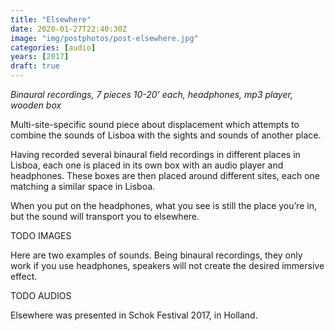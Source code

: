 ```yaml
---
title: "Elsewhere"
date: 2020-01-27T22:40:30Z
image: "img/postphotos/post-elsewhere.jpg"
categories: [audio]
years: [2017]
draft: true
---
```


_Binaural recordings, 7 pieces 10-20’ each, headphones, mp3 player, wooden box_

Multi-site-specific sound piece about displacement which attempts to combine the sounds of Lisboa with the sights and sounds of another place.
<!--more-->

Having recorded several binaural field recordings in different places in Lisboa, each one is placed in its own box with an audio player and headphones. These boxes are then placed around different sites, each one matching a similar space in Lisboa.

When you put on the headphones, what you see is still the place you’re in, but the sound will transport you to elsewhere.

TODO IMAGES

Here are two examples of sounds. Being binaural recordings, they only work if you use headphones, speakers will not create the desired immersive effect.

TODO AUDIOS

Elsewhere was presented in Schok Festival 2017, in Holland.
